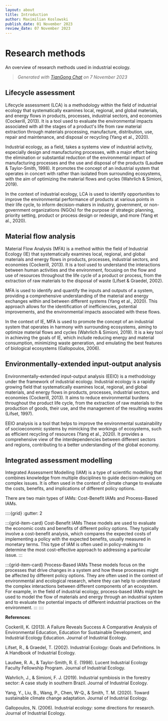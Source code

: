 ```yaml
---
layout: about
title: Introduction
author: Maximilian Koslowski
publish_date: 01 November 2023
review_date: 07 November 2023
---
```


# Research methods

An overview of research methods used in industrial ecology.

> *Generated with [TianGong Chat](https://chat.tiangong.world/) on 7 November 2023*

## Lifecycle assessment
Lifecycle assessment (LCA) is a methodology within the field of industrial ecology that systematically examines local, regional, and global materials, and energy flows in products, processes, industrial sectors, and economies (Cockerill, 2013). It is a tool used to evaluate the environmental impacts associated with all the stages of a product's life from raw material extraction through materials processing, manufacture, distribution, use, repair and maintenance, and disposal or recycling (Yang et al., 2020).

Industrial ecology, as a field, takes a systems view of industrial activity, especially design and manufacturing processes, with a major effort being the elimination or substantial reduction of the environmental impact of manufacturing processes and the use and disposal of the products (Laudwe \& Taylor-Smith, 1998). It promotes the concept of an industrial system that operates in concert with rather than isolated from surrounding ecosystems, with the aim of optimizing the material flows and cycles (Wahrlich \& Simioni, 2019).

In the context of industrial ecology, LCA is used to identify opportunities to improve the environmental performance of products at various points in their life cycle, to inform decision-makers in industry, government, or non-government organizations (NGOs) for the purpose of strategic planning, priority setting, product or process design or redesign, and more (Yang et al., 2020).

## Material flow analysis
Material Flow Analysis (MFA) is a method within the field of Industrial Ecology (IE) that systematically examines local, regional, and global materials and energy flows in products, processes, industrial sectors, and economies (Cockerill, 2013). It is a tool used to understand the interactions between human activities and the environment, focusing on the flow and use of resources throughout the life cycle of a product or process, from the extraction of raw materials to the disposal of waste (Lifset \& Graedel, 2002).

MFA is used to identify and quantify the inputs and outputs of a system, providing a comprehensive understanding of the material and energy exchanges within and between different systems (Yang et al., 2020). This approach allows for the identification of inefficiencies, potential improvements, and the environmental impacts associated with these flows.

In the context of IE, MFA is used to promote the concept of an industrial system that operates in harmony with surrounding ecosystems, aiming to optimize material flows and cycles (Wahrlich \& Simioni, 2019). It is a key tool in achieving the goals of IE, which include reducing energy and material consumption, minimizing waste generation, and emulating the best features of biological ecosystems (Gallopoulos, 2006).

## Environmentally-extended input-output analysis
Environmentally-extended input-output analysis (EEIO) is a methodology under the framework of industrial ecology. Industrial ecology is a rapidly growing field that systematically examines local, regional, and global materials, and energy flows in products, processes, industrial sectors, and economies (Cockerill, 2013). It aims to reduce environmental burdens throughout the product life cycle, from the extraction of raw materials to the production of goods, their use, and the management of the resulting wastes (Lifset, 1997).

EEIO analysis is a tool that helps to improve the environmental sustainability of socioeconomic systems by mimicking the workings of ecosystems, such as efficient recycling of resources (Yang et al., 2020). It provides a comprehensive view of the interdependencies between different sectors and regions, contributing to a better understanding of the global economy.

## Integrated assessment modelling
Integrated Assessment Modelling (IAM) is a type of scientific modelling that combines knowledge from multiple disciplines to guide decision-making on complex issues. It is often used in the context of climate change to evaluate the costs, benefits, and implications of different policy options.

There are two main types of IAMs: Cost-Benefit IAMs and Process-Based IAMs.

::::{grid}
:gutter: 2

:::{grid-item-card} Cost-Benefit IAMs
These models are used to evaluate the economic costs and benefits of different policy options. They typically involve a cost-benefit analysis, which compares the expected costs of implementing a policy with the expected benefits, usually measured in monetary terms. This type of IAM is often used in policy-making to determine the most cost-effective approach to addressing a particular issue.
:::

:::{grid-item-card} Process-Based IAMs
These models focus on the processes that drive changes in a system and how these processes might be affected by different policy options. They are often used in the context of environmental and ecological research, where they can help to understand the complex interactions between different components of an ecosystem. For example, in the field of industrial ecology, process-based IAMs might be used to model the flow of materials and energy through an industrial system and to evaluate the potential impacts of different industrial practices on the environment.
:::
::::


**References**:

Cockerill, K. (2013). A Failure Reveals Success A Comparative Analysis of Environmental Education, Education for Sustainable Development, and Industrial Ecology Education. Journal of Industrial Ecology.

Lifset, R., \& Graedel, T. (2002). Industrial Ecology: Goals and Definitions. In A Handbook of Industrial Ecology.

Laudwe, R. A., \& Taylor-Smith, R. E. (1998). Lucent Industrial Ecology Faculty Fellowship Program. Journal of Industrial Ecology.

Wahrlich, J., \& Simioni, F. J. (2019). Industrial symbiosis in the forestry sector: A case study in southern Brazil. Journal of Industrial Ecology.

Yang, Y., Liu, B., Wang, P., Chen, W-Q., \& Smith, T. M. (2020). Toward sustainable climate change adaptation. Journal of Industrial Ecology.

Gallopoulos, N. (2006). Industrial ecology: some directions for research. Journal of Industrial Ecology.

